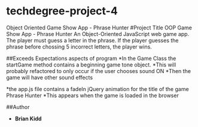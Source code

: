 # techdegree-project-4
Object Oriented Game Show App - Phrase Hunter
#Project Title
OOP Game Show App - Phrase Hunter
An Object-Oriented JavaScript web game app. The player must guess a letter in the phrase. If the player guesses the phrase before
chossing 5 incorrect letters, the player wins.

##Exceeds Expectations aspects of program
*In the Game Class the startGame method contains a beginning game tone object. 
*This will probably refactored to only occur if the user chooses sound ON 
*Then the game will have other sound effects

*the app.js file contains a fadeIn jQuery animation for the title of the game Phrase Hunter
*This appears when the game is loaded in the browser

##Author
* **Brian Kidd** 
